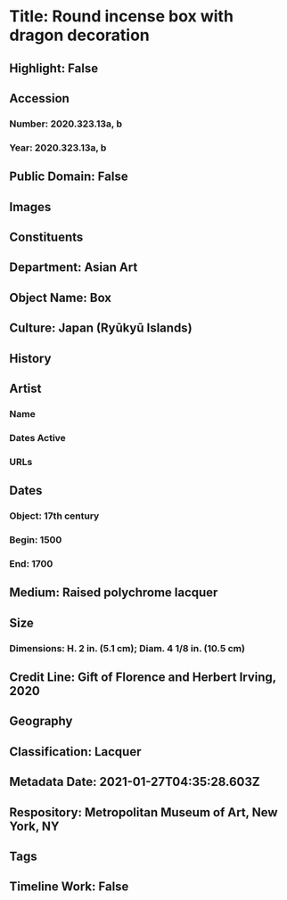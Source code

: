 # Title: Round incense box with dragon decoration
## Highlight: False
## Accession
### Number: 2020.323.13a, b
### Year: 2020.323.13a, b
## Public Domain: False
## Images
## Constituents
## Department: Asian Art
## Object Name: Box
## Culture: Japan (Ryūkyū Islands)
## History
## Artist
### Name
### Dates Active
### URLs
## Dates
### Object: 17th century
### Begin: 1500
### End: 1700
## Medium: Raised polychrome lacquer
## Size
### Dimensions: H. 2 in. (5.1 cm); Diam. 4 1/8 in. (10.5 cm)
## Credit Line: Gift of Florence and Herbert Irving, 2020
## Geography
## Classification: Lacquer
## Metadata Date: 2021-01-27T04:35:28.603Z
## Respository: Metropolitan Museum of Art, New York, NY
## Tags
## Timeline Work: False